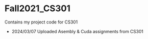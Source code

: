 # Fall2021_CS301
Contains my project code for CS301

- 2024/03/07
Uploaded Asembly & Cuda assignments from CS301
